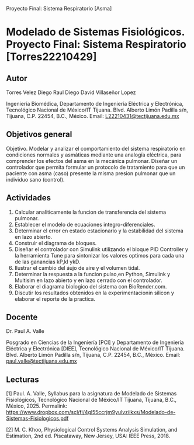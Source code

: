 Proyecto Final: Sistema Respiratorio [Asma]
# Modelado de Sistemas Fisiológicos. Proyecto Final: Sistema Respiratorio [Torres22210429]

## Autor
Torres Velez Diego Raul
Diego David Villaseñor Lopez

Ingeniería Biomédica, Departamento de Ingeniería Eléctrica y Electrónica, Tecnológico Nacional de México/IT Tijuana. Blvd. Alberto Limón Padilla s/n, Tijuana, C.P. 22454, B.C., México. Email: L22210431@tectijuana.edu.mx

## Objetivos general
Objetivo.
Modelar y analizar el comportamiento del sistema respiratorio en condiciones normales y asmáticas mediante una analogía eléctrica, para comprender los efectos del asma en la mecánica pulmonar.
Diseñar un controlador que permita formular un protocolo de tratamiento para que un paciente con asma (caso) presente la misma presion pulmonar que un individuo sano (control).

## Actividades
1. Calcular analiticamente la funcion de transferencia del sistema pulmonar.
2. Establecer el modelo de ecuaciones integro-diferenciales.
3. Determinar el error en estado estacionario y la estabilidad del sistema en lazo abierto.
4. Construir el diagrama de bloques.
5. Diseñar el controlador con Simulink utilizando el bloque PID Controller y la herramienta Tune para sintonizar los valores optimos para cada una de las ganancias kP,kI ykD.
6. Ilustrar el cambio del áujo de aire y el volumen tidal.
7. Determinar la respuesta a la funcion pulso,en Python, Simulink y Multisim en lazo abierto y en lazo cerrado con el controlador.
8. Elaborar el diagrama biologico del sistema con BioRender.com.
9.  Discutir los resultados obtenidos en la experimentacionin silicon y elaborar el reporte de la practica.



## Docente
Dr. Paul A. Valle

Posgrado en Ciencias de la Ingeniería [PCI] y Departamento de Ingeniería Eléctrica y Electrónica [DIEE], Tecnológico Nacional de México/IT Tijuana. Blvd. Alberto Limón Padilla s/n, Tijuana, C.P. 22454, B.C., México. Email: paul.valle@tectijuana.edu.mx

## Lecturas
[1] Paul. A. Valle, Syllabus para la asignatura de Modelado de Sistemas Fisiológicos, Tecnológico Nacional de México/IT Tijuana, Tijuana, B.C., México, 2025. Permalink: https://www.dropbox.com/scl/fi/4gl55ccrjm9yulvziikxs/Modelado-de-Sistemas-Fisiologicos.pdf

[2] M. C. Khoo, Physiological Control Systems Analysis Simulation, and Estimation, 2nd ed. Piscataway, New Jersey, USA: IEEE Press, 2018.
